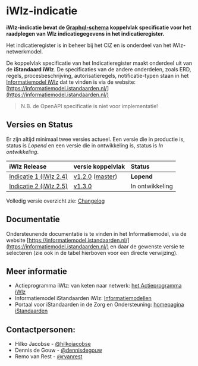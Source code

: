 # iWlz-indicatie
**iWlz-indicatie bevat de [Graphql-schema](/gql-specificatie) koppelvlak specificatie voor het raadplegen van Wlz indicatiegegevens in het indicatieregister.**

Het indicatieregister is in beheer bij het CIZ en is onderdeel van het iWlz-netwerkmodel.

De koppelvlak specificatie van het Indicatieregister maakt onderdeel uit van de **iStandaard iWlz**. De specificaties van de andere onderdelen, zoals ERD, regels, procesbeschrijving, autorisatieregels, notificatie-typen staan in het [Informatiemodel iWlz](https://informatiemodel.istandaarden.nl/) dat te vinden is via de website: [https://informatiemodel.istandaarden.nl/](https://informatiemodel.istandaarden.nl/)

> N.B. de OpenAPI specificatie is niet voor implementatie! 

## Versies en Status 

Er zijn altijd minimaal twee versies actueel. Een versie die in productie is, status is *Lopend* en een versie die in ontwikkeling is, status is *In ontwikkeling*.

| iWlz Release | versie koppelvlak | Status |
|:-- |:-- | :-- |
| [Indicatie 1 (iWlz 2.4)](https://informatiemodel.istandaarden.nl/iWlz-Indicatie-1/) | [v1.2.0](https://github.com/iStandaarden/iWlz-indicatie/tree/v1.2) ([master](https://github.com/iStandaarden/iWlz-indicatie)) | **Lopend** |
| [Indicatie 2 (iWlz 2.5)](https://informatiemodel.istandaarden.nl/iWlz-Indicatie-2/) | [v1.3.0](https://github.com/iStandaarden/iWlz-indicatie/tree/v1.3) | In ontwikkeling | 

Volledig versie overzicht zie: [Changelog](CHANGELOG.md)

## Documentatie
Ondersteunende documentatie is te vinden in het Informatiemodel, via de website [https://informatiemodel.istandaarden.nl/](https://informatiemodel.istandaarden.nl/) en daar de gewenste versie te selecteren (zie ook in de tabel hierboven voor een directe verwijzing).

## Meer informatie
* Actieprogramma iWlz: van keten naar netwerk: [het Actieprogramma iWlz](https://www.istandaarden.nl/iwlz/actieprogramma/index "Over Actieprogramma iWlz")
* Informatiemodel iStandaarden iWlz: [Informatiemodellen](https://informatiemodel.istandaarden.nl)
* Portaal voor iStandaarden in de
Zorg en Ondersteuning: [homepagina iStandaarden](https://www.istandaarden.nl)

## Contactpersonen:
* Hilko Jacobse - [@hilkojacobse](https://github.com/HilkoJacobse)
* Dennis de Gouw - [@dennisdegouw](http://github.com/dennisdegouw)
* Remo van Rest - [@rvanrest](https://github.com/rvanrest)


